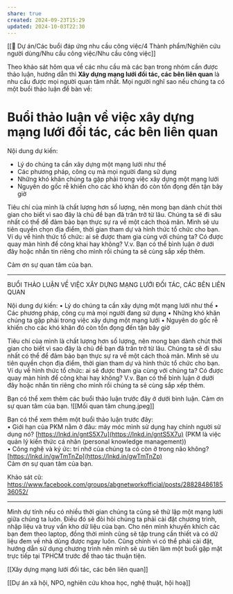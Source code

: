 ```yaml
---
share: true
created: 2024-09-23T15:29
updated: 2024-10-03T22:30
---
```

[[📐 Dự án/Các buổi đáp ứng nhu cầu công việc/4 Thành phẩm/Nghiên cứu người dùng/Nhu cầu công việc/Nhu cầu công việc]]

Theo khảo sát hôm qua về các nhu cầu mà các bạn trong nhóm cần được thảo luận, hướng dẫn thì **Xây dựng mạng lưới đối tác, các bên liên quan** là nhu cầu được mọi người quan tâm nhất. Mọi người nghĩ sao nếu chúng ta có một buổi thảo luận để bàn về:
# Buổi thảo luận về việc xây dựng mạng lưới đối tác, các bên liên quan
Nội dung dự kiến:
- Lý do chúng ta cần xây dựng một mạng lưới như thế
- Các phương pháp, công cụ mà mọi người đang sử dụng
- Những khó khăn chúng ta gặp phải trong việc xây dựng một mạng lưới
- Nguyên do gốc rễ khiến cho các khó khăn đó còn tồn đọng đến tận bây giờ

Tiêu chí của mình là chất lượng hơn số lượng, nên mong bạn dành chút thời gian cho biết vì sao đây là chủ đề bạn đã trăn trở từ lâu. Chúng ta sẽ đi sâu nhất có thể để đảm bảo bạn thực sự ra về một cách thoả mãn. Mình sẽ ưu tiên quyền chọn địa điểm, thời gian tham dự và hình thức tổ chức cho bạn. Ví dụ về hình thức tổ chức: ai sẽ được tham gia cùng với chúng ta? Có được quay màn hình để công khai hay không? V.v. Bạn có thể bình luận ở dưới đây hoặc nhắn tin riêng cho mình rồi chúng ta sẽ cùng sắp xếp thêm.

Cảm ơn sự quan tâm của bạn.

---
BUỔI THẢO LUẬN VỀ VIỆC XÂY DỰNG MẠNG LƯỚI ĐỐI TÁC, CÁC BÊN LIÊN QUAN

Nội dung dự kiến:
• Lý do chúng ta cần xây dựng một mạng lưới như thế
• Các phương pháp, công cụ mà mọi người đang sử dụng
• Những khó khăn chúng ta gặp phải trong việc xây dựng một mạng lưới
• Nguyên do gốc rễ khiến cho các khó khăn đó còn tồn đọng đến tận bây giờ

Tiêu chí của mình là chất lượng hơn số lượng, nên mong bạn dành chút thời gian cho biết vì sao đây là chủ đề bạn đã trăn trở từ lâu. Chúng ta sẽ đi sâu nhất có thể để đảm bảo bạn thực sự ra về một cách thoả mãn. Mình sẽ ưu tiên quyền chọn địa điểm, thời gian tham dự và hình thức tổ chức cho bạn. Ví dụ về hình thức tổ chức: ai sẽ được tham gia cùng với chúng ta? Có được quay màn hình để công khai hay không? V.v. Bạn có thể bình luận ở dưới đây hoặc nhắn tin riêng cho mình rồi chúng ta sẽ cùng sắp xếp thêm.

Bạn có thể xem thêm các buổi thảo luận trước đây ở dưới bình luận. Cảm ơn sự quan tâm của bạn.
![[Mối quan tâm chung.jpeg]]
  
Bạn có thể xem thêm một buổi thảo luận trước đây:  
• Giới hạn của PKM nằm ở đâu: máy móc mình sử dụng hay chính người sử dụng nó? [https://lnkd.in/gntS5X7u](https://lnkd.in/gntS5X7u) (PKM là việc quản lý kiến thức cá nhân (personal knowledge management))  
• Công nghệ và ký ức: trí nhớ của chúng ta có còn ở trong não không? [https://lnkd.in/gwTmTnZp](https://lnkd.in/gwTmTnZp)  
Cảm ơn sự quan tâm của bạn.


Khảo sát cũ: https://www.facebook.com/groups/abgnetworkofficial/posts/2882848618536052/

---

Mình dự tính nếu có nhiều thời gian chúng ta cũng sẽ thử lập một mạng lưới giữa chúng ta luôn. Điều đó sẽ đòi hỏi chúng ta phải cài đặt chương trình, nhập liệu và truy vấn kho dữ liệu của bạn. Cho nên mình khuyến khích các bạn đem theo laptop, đồng thời mình cũng sẽ tập trung  cần thiết và có dữ liệu đem về nhà dùng được ngay luôn. Cũng chính vì có thể phải cài đặt, hướng dẫn sử dụng chương trình nên mình sẽ ưu tiên làm một buổi gặp mặt trực tiếp tại TPHCM trước để thao tác thuận tiện.

[[Xây dựng mạng lưới đối tác, các bên liên quan]]

[[Dự án xã hội, NPO, nghiên cứu khoa học, nghệ thuật, hội hoạ]]
